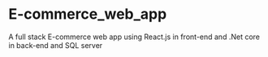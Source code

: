 # E-commerce_web_app
A full stack E-commerce web app using React.js in front-end and .Net core in back-end and SQL server
